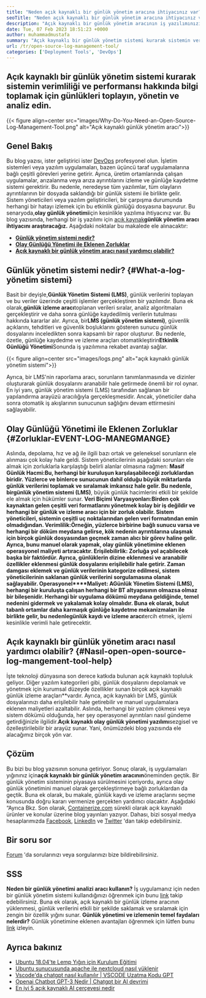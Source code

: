 ```yaml
---
title: "Neden açık kaynaklı bir günlük yönetim aracına ihtiyacınız var?" 
seoTitle: "Neden açık kaynaklı bir günlük yönetim aracına ihtiyacınız var?" 
description: "Açık kaynaklı bir günlük yönetim aracının iş yazılımınızın günlük toplama ve yönetiminde size nasıl fayda sağlayabileceğini öğrenmek için bu kılavuzu inceleyin." 
date: Tue, 07 Feb 2023 18:51:23 +0000
author: muhammadmustafa
summary: "Açık kaynaklı bir günlük yönetim sistemi kurarak sistemin verimliliği ve performansı hakkında bilgi toplamak için günlükleri toplayın, yönetin ve analiz edin." 
url: /tr/open-source-log-management-tool/
categories: ['Deployment Tools', 'DevOps']
---
```


## Açık kaynaklı bir günlük yönetim sistemi kurarak sistemin verimliliği ve performansı hakkında bilgi toplamak için günlükleri toplayın, yönetin ve analiz edin.

{{< figure align=center src="images/Why-Do-You-Need-an-Open-Source-Log-Management-Tool.png" alt="Açık kaynaklı günlük yönetim aracı">}}


## Genel Bakış
Bu blog yazısı, ister geliştirici ister [DevOps][1] profesyonel olun. İşletim sistemleri veya yazılım uygulamaları, bazen üçüncü taraf uygulamalarına bağlı çeşitli görevleri yerine getirir. Ayrıca, üretim ortamlarında çalışan uygulamalar, arızalanma veya arıza ayrıntılarını izleme ve günlüğe kaydetme sistemi gerektirir. Bu nedenle, neredeyse tüm yazılımlar, tüm olayların ayrıntılarının bir dosyada saklandığı bir günlük sistemi ile birlikte gelir. Sistem yöneticileri veya yazılım geliştiricileri, bir çarpışma durumunda herhangi bir hatayı izlemek için bu etkinlik günlüğü dosyasına başvurur. Bu senaryoda,**olay günlük yönetimi**için kesinlikle yazılıma ihtiyacınız var. Bu blog yazısında, herhangi bir iş yazılımı için [açık kaynak][2]**günlük yönetim aracı ihtiyacını araştıracağız.**
Aşağıdaki noktalar bu makalede ele alınacaktır:
* [**Günlük yönetim sistemi nedir?**][3]
* [**Olay Günlüğü Yönetimi ile Eklenen Zorluklar**][4]
* **[Açık kaynaklı bir günlük yönetim aracı nasıl yardımcı olabilir?][5]**

## Günlük yönetim sistemi nedir?   {#What-a-log-yönetim sistemi}
Basit bir deyişle,**Günlük Yönetim Sistemi (LMS)**, günlük verilerini toplayan ve bu veriler üzerinde çeşitli işlemler gerçekleştiren bir yazılımdır. Buna ek olarak,**günlük izleme aracı**toplanan verileri sıralar, analiz algoritmaları gerçekleştirir ve daha sonra günlüğe kaydedilmiş verilerin tutulması hakkında kararlar alır. Ayrıca, bir**LMS (günlük yönetim sistemi)**, güvenlik açıklarını, tehditleri ve güvenlik boşluklarını gösteren sunucu günlük dosyalarını inceledikten sonra kapsamlı bir rapor oluşturur. Bu nedenle, özetle, günlüğe kaydedme ve izleme araçları otomatikleştirin**Etkinlik Günlüğü Yönetimi**Sonunda iş yazılımına rekabet avantajı sağlar.

{{< figure align=center src="images/logs.png" alt="açık kaynaklı günlük yönetim sistemi">}}

Ayrıca, bir LMS'nin raporlama aracı, sorunların tanımlanmasında ve dizinler oluşturarak günlük dosyalarını aranabilir hale getirmede önemli bir rol oynar. En iyi yanı, günlük yönetim sistemi (LMS) tarafından sağlanan bir yapılandırma arayüzü aracılığıyla gerçekleşmesidir. Ancak, yöneticiler daha sonra otomatik iş akışlarının sunucunun sağlığını devam ettirmesini sağlayabilir.

## Olay Günlüğü Yönetimi ile Eklenen Zorluklar   {#Zorluklar-EVENT-LOG-MANEGMANGE}
Aslında, depolama, hız ve ağ ile ilgili bazı ortak ve geleneksel sorunların ele alınması çok kolay hale geldi. Sistem yöneticilerinin aşağıdaki sorunları ele almak için zorluklarla karşılaştığı belirli alanlar olmasına rağmen:
**Masif Günlük Hacmi:**Bu, herhangi bir kuruluşun karşılaşabileceği zorluklardan biridir. Yüzlerce ve binlerce sunucunun dahil olduğu büyük miktarlarda günlük verilerini toplamak ve sıralamak imkansız hale gelir. Bu nedenle, bir**günlük yönetim sistemi (LMS)**, büyük günlük hacimlerini etkili bir şekilde ele almak için hükümler sunar.
**Veri Biçimi Varyasyonları:**Birden çok kaynaktan gelen çeşitli veri formatlarını yönetmek kolay bir iş değildir ve herhangi bir günlük ve izleme aracı için bir zorluk olabilir. Sistem yöneticileri, sistemin çeşitli uç noktalarından gelen veri formatından emin olmadığından.
**Verimlilik:**Örneğin, yüzlerce birbirine bağlı sunucu varsa ve herhangi bir döküm meydana gelirse, kök nedenin ayrıntılarına ulaşmak için birçok günlük dosyasından geçmek zaman alıcı bir görev haline gelir. Ayrıca, bunu manuel olarak yapmak, olay günlük yönetimine eklenen operasyonel maliyeti artıracaktır.
**Erişilebilirlik**: Zorluğa yol açabilecek başka bir faktördür. Ayrıca, günlüklerin dizine eklenmesi ve aranabilir özellikler eklenmesi günlük dosyalarını erişilebilir hale getirir. Zaman damgası eklemek ve günlük verilerinin kategorize edilmesi, sistem yöneticilerinin saklanan günlük verilerini sorgulamasına olanak sağlayabilir.
**Operasyonel****Maliyet**: A**Günlük Yönetim Sistemi (LMS)**, herhangi bir kuruluşta çalışan herhangi bir BT altyapısının olmazsa olmaz bir bileşenidir. Herhangi bir uygulama dökümü meydana geldiğinde, temel nedenini gidermek ve yakalamak kolay olmalıdır. Buna ek olarak, bulut tabanlı ortamlar daha karmaşık günlüğe kaydetme mekanizmaları ile birlikte gelir, bu nedenle**günlük kaydı ve izleme aracı**tercih etmek, işlemi kesinlikle verimli hale getirecektir.

## Açık kaynaklı bir günlük yönetim aracı nasıl yardımcı olabilir?   {#Nasıl-open-open-source-log-mangement-tool-help}
İşte teknoloji dünyasına son derece katkıda bulunan açık kaynaklı topluluk geliyor. Diğer yazılım kategorileri gibi, günlük dosyalarını depolamak ve yönetmek için kurumsal düzeyde özellikler sunan birçok açık kaynaklı günlük izleme araçları**vardır. Ayrıca, açık kaynaklı bir LMS, günlük dosyalarınızı daha erişilebilir hale getirebilir ve manuel uygulamalara eklenen maliyetleri azaltabilir.
Aslında, herhangi bir yazılım çökmesi veya sistem dökümü olduğunda, her şey operasyonel ayrıntıları nasıl gündeme getirdiğinizle ilgilidir.**Açık kaynaklı olay günlük yönetimi yazılımı**sezgisel ve özelleştirilebilir bir arayüz sunar. Yani, önümüzdeki blog yazısında ele alacağımız birçok yön var.

## Çözüm
Bu bizi bu blog yazısının sonuna getiriyor. Sonuç olarak, iş uygulamaları yığınınız için**açık kaynaklı bir günlük yönetim aracının**öneminden geçtik. Bir günlük yönetim sisteminin piyasaya sürülmesini içeriyordu, ayrıca olay günlük yönetimini manuel olarak gerçekleştirmeye bağlı zorluklardan da geçtik. Buna ek olarak, bu makale, günlük kaydı ve izleme araçlarını seçme konusunda doğru kararı vermenize gerçekten yardımcı olacaktır. Aşağıdaki “Ayrıca Bkz.
Son olarak, [Containerize.com][6] sürekli olarak açık kaynaklı ürünler ve konular üzerine blog yayınları yazıyor. Dahası, bizi sosyal medya hesaplarımızda [Facebook][7], [LinkedIn][8] ve [Twitter][9] 'dan takip edebilirsiniz.

## Bir soru sor
[Forum][10] 'da sorularınızı veya sorgularınızı bize bildirebilirsiniz.

## SSS
**Neden bir günlük yönetimi analizi aracı kullanın?**
İş uygulamanız için neden bir günlük yönetim sistemi kullandığınızı öğrenmek için bunu [link][3] takip edebilirsiniz. Buna ek olarak, açık kaynaklı bir günlük izleme aracının yüklenmesi, günlük verilerini etkili bir şekilde saklamak ve sıralamak için zengin bir özellik yığını sunar.
**Günlük yönetimi ve izlemenin temel faydaları nelerdir?**
Günlük yönetimine eklenen avantajları öğrenmek için lütfen bunu [link][5] izleyin.

## Ayrıca bakınız
  * [Ubuntu 18.04'te Lemp Yığın için Kurulum Eğitimi][11]
  * [Ubuntu sunucusunda apache ile nextcloud nasıl yüklenir][12]
  * [Vscode'da chatgpt nasıl kullanılır | VSCODE Uzatma Kodu GPT][13]
  * [Openai Chatbot GPT-3 Nedir | Chatgpt bir AI devrimi][14]
  * [En iyi 5 açık kaynaklı AI çerçevesi nedir][15]

  
[1]: https://products.containerize.com/devops/
[2]: https://products.containerize.com/
[3]: #What-is-a-Log-Management-System
[4]: #Challenges-attached-with-Event-Log-Management
[5]: #How-an-open-source-Log-Management-Tool-can-help
[6]: https://www.containerize.com/
[7]: https://web.facebook.com/containerize
[8]: https://www.linkedin.com/company/containerize/
[9]: https://twitter.com/containerize_co
[10]: https://forum.containerize.com/
[11]: https://blog.containerize.com/web-server-solution-stack/setup-tutorial-for-lemp-stack-on-ubuntu-18-04/
[12]: https://blog.containerize.com/backup-and-sync-software/how-to-install-nextcloud-with-apache-on-ubuntu-server/
[13]: https://blog.containerize.com/artificial-intelligence/how-to-use-chatgpt-in-vscode-the-vscode-extension-codegpt/
[14]: https://blog.containerize.com/artificial-intelligence/what-is-openai-chatbot-gpt-3-chatgpt-an-ai-revolution/
[15]: https://blog.containerize.com/artificial-intelligence/top-5-open-source-ai-frameworks/
